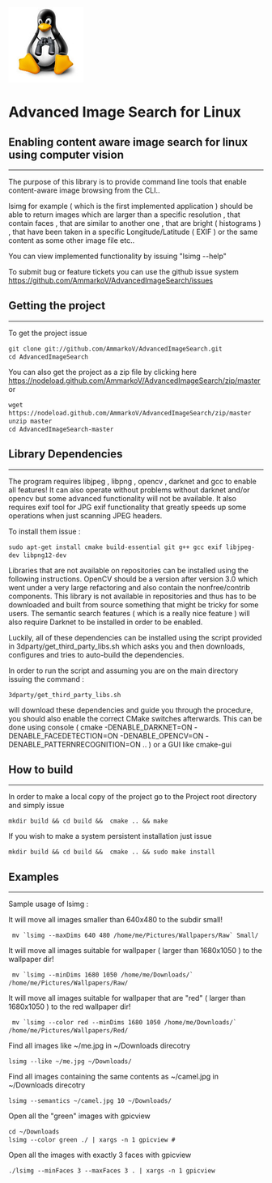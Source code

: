 ![Advanced Image Search for Linux](https://raw.githubusercontent.com/AmmarkoV/AdvancedImageSearch/master/data/logoSml.jpg)

# Advanced Image Search for Linux
## Enabling content aware image search for linux using computer vision
------------------------------------------------------------------ 
The purpose of this library is to provide command line tools that enable content-aware image browsing from the CLI..

lsimg for example ( which is the first implemented application ) should be able to return images which are larger than a specific resolution , that contain faces , that are similar to another one , that are bright ( histograms ) , that have been taken in a specific Longitude/Latitude ( EXIF ) or the same content as some other image file etc..

You can view implemented functionality by issuing "lsimg --help" 


To submit bug or feature tickets you can use the github issue system
https://github.com/AmmarkoV/AdvancedImageSearch/issues 


## Getting the project
------------------------------------------------------------------ 
To get the project issue 
```
git clone git://github.com/AmmarkoV/AdvancedImageSearch.git
cd AdvancedImageSearch
```

You can also get the project as a zip file by clicking here
https://nodeload.github.com/AmmarkoV/AdvancedImageSearch/zip/master
or 

```
wget https://nodeload.github.com/AmmarkoV/AdvancedImageSearch/zip/master
unzip master
cd AdvancedImageSearch-master
```


## Library Dependencies
------------------------------------------------------------------ 
The program requires libjpeg , libpng , opencv , darknet and gcc to enable all features! It can also operate without problems without darknet and/or opencv but some advanced functionality will not be available.
It also requires exif tool for JPG exif functionality that greatly speeds up some operations when just scanning JPEG headers.
 

To install them issue :
```
sudo apt-get install cmake build-essential git g++ gcc exif libjpeg-dev libpng12-dev
```

Libraries that are not available on repositories can be installed using the following instructions. OpenCV should be a version after version 3.0 which went under a very large refactoring and also contain the nonfree/contrib components. This library is not available in repositories and thus has to be downloaded and built from source something that might be tricky for some users. The semantic search features ( which is a really nice feature ) will also require Darknet to be installed in order to be enabled.

Luckily, all of these dependencies can be installed using the script provided in 3dparty/get_third_party_libs.sh which asks you and then downloads, configures and tries to auto-build the dependencies. 

In order to run the script and assuming you are on the main directory issuing the command :
```
3dparty/get_third_party_libs.sh
```
will download these dependencies and guide you through the procedure, you should also enable the correct CMake switches afterwards. This can be done using console ( cmake -DENABLE_DARKNET=ON -DENABLE_FACEDETECTION=ON -DENABLE_OPENCV=ON -DENABLE_PATTERNRECOGNITION=ON .. )  or a GUI like cmake-gui 


## How to build
------------------------------------------------------------------ 
In order to make a local copy of the project go to the Project root directory and simply issue
```
mkdir build && cd build &&  cmake .. && make
```

If you wish to make a system persistent installation just issue

```
mkdir build && cd build &&  cmake .. && sudo make install
```




## Examples
------------------------------------------------------------------ 
Sample usage of lsimg :

It will move all images smaller than 640x480 to the subdir small!
```
 mv `lsimg --maxDims 640 480 /home/me/Pictures/Wallpapers/Raw` Small/
```
 
It will move all images suitable for wallpaper ( larger than 1680x1050 ) to the wallpaper dir!
```
 mv `lsimg --minDims 1680 1050 /home/me/Downloads/` /home/me/Pictures/Wallpapers/Raw/
```
 
It will move all images suitable for wallpaper that are "red" ( larger than 1680x1050 ) to the red wallpaper dir!
```
 mv `lsimg --color red --minDims 1680 1050 /home/me/Downloads/` /home/me/Pictures/Wallpapers/Red/
```

Find all images like ~/me.jpg in ~/Downloads direcotry 
```
lsimg --like ~/me.jpg ~/Downloads/
```


Find all images containing the same contents as ~/camel.jpg in ~/Downloads direcotry 
```
lsimg --semantics ~/camel.jpg 10 ~/Downloads/
```

Open all the "green" images with gpicview
```
cd ~/Downloads
lsimg --color green ./ | xargs -n 1 gpicview #
```

Open all the images with exactly 3 faces with gpicview
```
./lsimg --minFaces 3 --maxFaces 3 . | xargs -n 1 gpicview 
```





 



